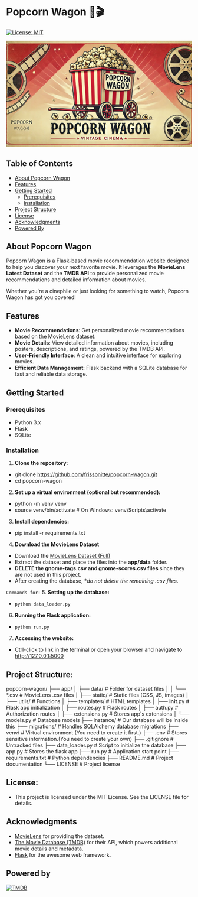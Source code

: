 # Popcorn Wagon 🍿🎬
[![License: MIT](https://img.shields.io/badge/License-MIT-blue.svg)](https://opensource.org/licenses/MIT)

![Popcorn Wagon Banner](app/static/popcorn-wagon.jpg)

## Table of Contents
- [About Popcorn Wagon](#about-popcorn-wagon)
- [Features](#features)
- [Getting Started](#getting-started)
  - [Prerequisites](#prerequisites)
  - [Installation](#installation)
- [Project Structure](#project-structure)
- [License](#license)
- [Acknowledgments](#acknowledgments)
- [Powered By](#powered-by)

## About Popcorn Wagon
Popcorn Wagon is a Flask-based movie recommendation website designed to help you discover your next favorite movie. 
It leverages the **MovieLens Latest Dataset** and the **TMDB API** to provide personalized movie recommendations and detailed information about movies.

Whether you're a cinephile or just looking for something to watch, Popcorn Wagon has got you covered!

## Features
- **Movie Recommendations**: Get personalized movie recommendations based on the MovieLens dataset.
- **Movie Details**: View detailed information about movies, including posters, descriptions, and ratings, powered by the TMDB API.
- **User-Friendly Interface**: A clean and intuitive interface for exploring movies.
- **Efficient Data Management**: Flask backend with a SQLite database for fast and reliable data storage.

## Getting Started

### Prerequisites
- Python 3.x
- Flask
- SQLite
    
### Installation

1. **Clone the repository:**
- git clone https://github.com/frissonitte/popcorn-wagon.git
- cd popcorn-wagon

2. **Set up a virtual environment (optional but recommended):**
- python -m venv venv
- source venv/bin/activate  # On Windows: venv\Scripts\activate

3. **Install dependencies:**
- pip install -r requirements.txt

4. **Download the MovieLens Dataset**
- Download the [MovieLens Dataset (Full)](https://grouplens.org/datasets/movielens/latest/)
- Extract the dataset and place the files into the **app/data** folder.
- **DELETE the gnome-tags.csv and gnome-scores.csv files** since they are not used in this project.
- After creating the database, **do not delete the remaining *.csv files**.

`Commands for:`
5. **Setting up the database:**
- `python data_loader.py`
6. **Running the Flask application:**
- `python run.py`
7.  **Accessing the website:**
- Ctrl-click to link in the terminal or open your browser and navigate to http://127.0.0.1:5000

## Project Structure:
popcorn-wagon/
├── app/
│   ├── data/                  # Folder for dataset files
│   │   └── *.csv              # MovieLens .csv files
│   ├── static/                # Static files (CSS, JS, images)
│   ├── utils/                 # Functions
│   ├── templates/             # HTML templates
│   ├── __init__.py            # Flask app initialization
│   ├── routes.py              # Flask routes
│   ├── auth.py                # Authorization routes
│   ├── extensions.py          # Stores app's extensions
│   └── models.py              # Database models
├── instance/                  # Our database will be inside this
├── migrations/                # Handles SQLAlchemy database migrations
├── venv/                      # Virtual environment (You need to create it first.)
├── .env                       # Stores sensitive information.(You need to create your own)
├── .gitignore                 # Untracked files
├── data_loader.py             # Script to initialize the database
├── app.py                     # Stores the flask app
├── run.py                     # Application start point
├── requirements.txt           # Python dependencies
├── README.md                  # Project documentation
└── LICENSE                    # Project license

## License:
- This project is licensed under the MIT License. See the LICENSE file for details.

## Acknowledgments
- [MovieLens](https://grouplens.org/datasets/movielens/) for providing the dataset.
- [The Movie Database (TMDB)](https://www.themoviedb.org/) for their API, which powers additional movie details and metadata.
- [Flask](https://flask.palletsprojects.com/) for the awesome web framework.

## Powered by
[![TMDB](https://www.themoviedb.org/assets/2/v4/logos/v2/blue_square_2-d537fb228cf3ded904ef09b136fe3fec72548ebc1fea3fbbd1ad9e36364db38b.svg)](https://www.themoviedb.org/)
